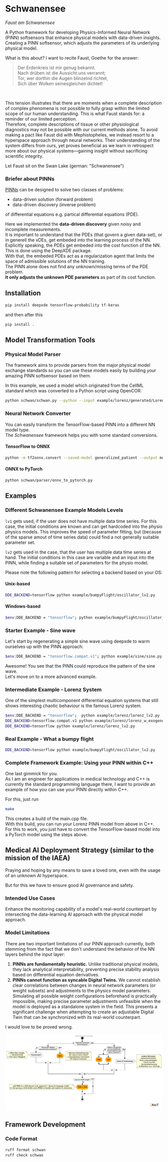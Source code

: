 # Schwanensee

*Faust am Schwanensee*

A Python framework for developing Physics-Informed Neural Network (PINN) softsensors that enhance physical models with data-driven insights. \
Creating a PINN softsensor, which adjusts the parameters of its underlying physical model.

What is this about? I want to recite Faust, Goethe for the answer:

<blockquote>
Der Erdenkreis ist mir genug bekannt.<br>
Nach drüben ist die Aussicht uns verrannt;<br>
Tor, wer dorthin die Augen blinzelnd richtet,<br>
Sich über Wolken seinesgleichen dichtet!
</blockquote><br />

This tension illustrates that there are moments when a complete description of complex phenomena is not possible to fully grasp within the limited scope of our human understanding. This is what Faust stands for: a reminder of our limited perception. \
Therefore, complete descriptions of tissue or other physiological diagnostics may not be possible with our current methods alone. To avoid making a pact like Faust did with Mephistopheles, we instead resort to a hyperspace approach through neural networks. Their understanding of the system differs from ours, yet proves beneficial as we learn in retrospect more about our physical systems—gaining insight without sacrificing scientific integrity.<br/>

Let Faust sit on the Swan Lake (german: "Schwanensee")


### Briefer about PINNs

[PINNs](https://maziarraissi.github.io/PINNs/) can be designed to solve two classes of problems:
- data-driven solution (forward problem)
- data-driven discovery (inverse problem)

of differential equations e.g. partical differential equations (PDE).

Here we implemented the **data-driven discovery** given noisy and incomplete measurements.<br/>
It is important to understand that the PDEs (that govern a given data-set), or in generell the xDEs, get embeded into the learning process of the NN.<br/>
Explicitly speaking, the PDEs get embeded into the cost function of the NN. This is done using the DeepXDE package.<br/>
With that, the embeded PDEs act as a regularization agent that limits the space of admissible solutions of the NN training.<br/>
The PINN alone does not find any unknown/missing terms of the PDE problem.<br/>
**It only adjusts the unknown PDE parameters** as part of its cost function.


## Installation

```bash
pip install deepxde tensorflow-probability tf-keras
```

and then after this

```bash
pip install .
```


## Model Transformation Tools

### Physical Model Parser

The framework aims to provide parsers from the major physical model exchange standards so you can use these models easily by building your amazing PINN softsensor based on them.<br/>

In this example, we used a model which originated from the CellML standard which was converted to a Python script using OpenCOR:

```bash
python schwan/schwan.py --python --input example/lorenz/generated/Lorenz_1963.py
```

### Neural Network Converter

You can easily transform the TensorFlow-based PINN into a different NN model type.<br/>
The *Schwanensee* framework helps you with some standard conversions.

#### TensorFlow to ONNX

```bash
python -m tf2onnx.convert --saved-model generalized_patient --output model.onnx
```

#### ONNX to PyTorch

```bash
python schwan/parser/onnx_to_pytorch.py
```


## Examples

### Different Schwanensee Example Models Levels

```lv1``` gets used, if the user does not have multiple data time series. For this case, the initial conditions are known and can get hardcoded into the physio physics models. This improves the speed of parameter fitting, but (because of the sparse amout of time series data) could find a not generally suitable parameter set.

```lv2``` gets used in the case, that the user has multiple data time series at hand. The initial conditions in this case are variable and an input into the PINN, while finding a suitable set of parameters for the physio model.

Please note the following pattern for selecting a backend based on your OS:

#### Unix-based

```bash
DDE_BACKEND=tensorflow python example/bumpyFlight/oscillator_lv2.py
```

#### Windows-based

```bash
$env:DDE_BACKEND = "tensorflow"; python example/bumpyFlight/oscillator_lv2.py
```

### Starter Example - Sine wave

Let's start by regenerating a simple sine wave using deepxde to warm ourselves up with the PINN approach:

```bash
$env:DDE_BACKEND = "tensorflow.compat.v1"; python example/sine/sine.py
```

Awesome! You see that the PINN could reproduce the pattern of the sine wave.<br/>
Let's move on to a more advanced example.

### Intermediate Example - Lorenz System

One of the simplest multicomponent differential equation systems that still shows interesting chaotic behaviour is the famous Lorenz system.

```bash
$env:DDE_BACKEND = "tensorflow";  python example/lorenz/lorenz_lv2.py
DDE_BACKEND=tensorflow.compat.v1 python example/lorenz/lorenz_w_exogenous_stimulus_lv1.py
DDE_BACKEND=tensorflow python example/lorenz/lorenz_lv2.py
```

### Real Example - What a bumpy flight

```bash
DDE_BACKEND=tensorflow python example/bumpyFlight/oscillator_lv2.py
```

### Complete Framework Example: Using your PINN within C++

One last gimmick for you.<br/>
As I am an engineer for applications in medical technology and C++ is currently the standard programming language there, I want to provide an example of how you can use your PINN directly within C++.

For this, just run
```bash
make
```

This creates a build of the main.cpp file.<br/>
With this build, you can run your Lorenz PINN model from above in C++. <br/>
For this to work, you just have to convert the TensorFlow-based model into a PyTorch model using the steps above.


## Medical AI Deployment Strategy (similar to the mission of the IAEA)

Praying and hoping by any means to save a loved one, even with the usage of an unknown AI hyperspace.

But for this we have to ensure good AI governance and safety.


### Intended Use Cases

Enhance the monitoring capability of a model's real-world counterpart by intersecting the data-learning AI approach with the physical model approach.

### Model Limitations

There are two important limitations of our PINN approach currently, both stemming from the fact that we don't understand the behavior of the NN layers behind the input layer:

1. **PINNs are fundamentally heuristic.** Unlike traditional physical models, they lack analytical interpretability, preventing precise stability analysis based on differential equation derivatives.
2. **PINNs cannot function as syncable Digital Twins.** We cannot establish clear correlations between changes in neural network parameters (or weight subsets) and adjustments to the physics model parameters. Simulating all possible weight configurations beforehand is practically impossible, making precise parameter adjustments unfeasible when the model is deployed as a standalone system in the field. This presents a significant challenge when attempting to create an adjustable Digital Twin that can be synchronized with its real-world counterpart.

I would love to be proved wrong.

![alt text](out/doc/model_deployment_strategy/ModelDeploymentStrategy.png)


## Framework Development

### Code Format

```bash
ruff format schwan
ruff check schwan
```
